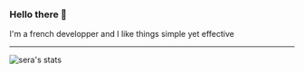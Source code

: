 ### Hello there 👋

I'm a french developper and I like things simple yet effective

___
![sera's stats](https://github-readme-stats.vercel.app/api?username=serapagranchosepi&theme=outrun&title_color=8080ff&text_color=ff1aff&icon_color=8080ff&hide=prs,issues&show_icons=true)
